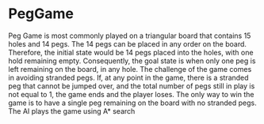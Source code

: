 # PegGame
Peg Game is most commonly played on a triangular board that contains 15 holes and 14 pegs. The 14 pegs can be placed in any order on the board. Therefore, the initial state would be 14 pegs placed into the holes, with one hold remaining empty. Consequently, the goal state is when only one peg is left remaining on the board, in any hole.
The challenge of the game comes in avoiding stranded pegs. If, at any point in the game, there is a stranded peg that cannot be jumped over, and the total number of pegs still in play is not equal to 1, the game ends and the player loses. The only way to win the game is to have a single peg remaining on the board with no stranded pegs.
The AI plays the game using A* search

